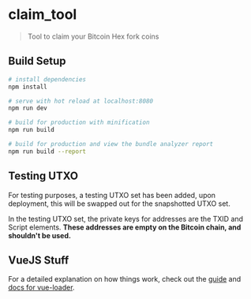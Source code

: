 # claim_tool

> Tool to claim your Bitcoin Hex fork coins

## Build Setup

``` bash
# install dependencies
npm install

# serve with hot reload at localhost:8080
npm run dev

# build for production with minification
npm run build

# build for production and view the bundle analyzer report
npm run build --report
```

## Testing UTXO
For testing purposes, a testing UTXO set has been added, upon deployment, this will be swapped out for the snapshotted UTXO set.

In the testing UTXO set, the private keys for addresses are the TXID and Script elements. **These addresses are empty on the Bitcoin chain, and shouldn't be used.**


## VueJS Stuff
For a detailed explanation on how things work, check out the [guide](http://vuejs-templates.github.io/webpack/) and [docs for vue-loader](http://vuejs.github.io/vue-loader).
